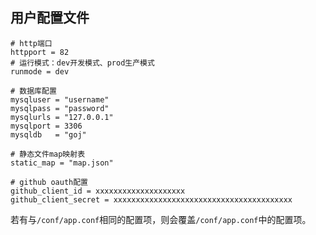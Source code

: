 ## 用户配置文件

```
# http端口
httpport = 82
# 运行模式：dev开发模式、prod生产模式
runmode = dev

# 数据库配置
mysqluser = "username"
mysqlpass = "password"
mysqlurls = "127.0.0.1"
mysqlport = 3306
mysqldb   = "goj"

# 静态文件map映射表
static_map = "map.json"

# github oauth配置
github_client_id = xxxxxxxxxxxxxxxxxxxx
github_client_secret = xxxxxxxxxxxxxxxxxxxxxxxxxxxxxxxxxxxxxxxx
```

若有与`/conf/app.conf`相同的配置项，则会覆盖`/conf/app.conf`中的配置项。
